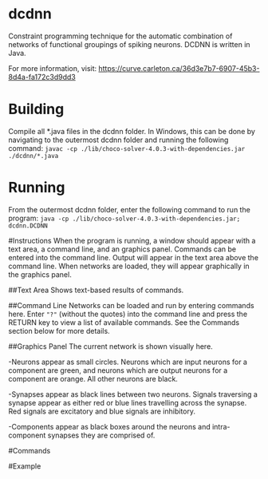 # dcdnn
Constraint programming technique for the automatic combination of networks of functional groupings of spiking neurons. DCDNN is written in Java.

For more information, visit:
https://curve.carleton.ca/36d3e7b7-6907-45b3-8d4a-fa172c3d9dd3

# Building
Compile all *.java files in the dcdnn folder. In Windows, this can be done by navigating to the outermost dcdnn folder and running the following command:
`javac -cp ./lib/choco-solver-4.0.3-with-dependencies.jar ./dcdnn/*.java`

# Running
From the outermost dcdnn folder, enter the following command to run the program:
`java -cp ./lib/choco-solver-4.0.3-with-dependencies.jar; dcdnn.DCDNN`

#Instructions
When the program is running, a window should appear with a text area, a command line, and an graphics panel. Commands can be entered into the command line. Output will appear in the text area above the command line. When networks are loaded, they will appear graphically in the graphics panel.

##Text Area
Shows text-based results of commands.

##Command Line
Networks can be loaded and run by entering commands here. Enter `"?"` (without the quotes) into the command line and press the RETURN key to view a list of available commands. See the Commands section below for more details.

##Graphics Panel
The current network is shown visually here.

-Neurons appear as small circles. Neurons which are input neurons for a component are green, and neurons which are output neurons for a component are orange. All other neurons are black.

-Synapses appear as black lines between two neurons. Signals traversing a synapse appear as either red or blue lines travelling across the synapse. Red signals are excitatory and blue signals are inhibitory.

-Components appear as black boxes around the neurons and intra-component synapses they are comprised of.

#Commands

#Example